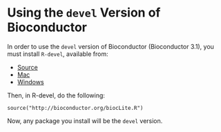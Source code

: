 Using the `devel` Version of Bioconductor
=========================================

In order to use the `devel` version of Bioconductor (Bioconductor 3.1), you
must install `R-devel`, available from:

* [Source](ftp://ftp.stat.math.ethz.ch/Software/R/)
* [Mac](http://r.research.att.com/)
* [Windows](http://cran.r-project.org/bin/windows/base/rdevel.html)

Then, in R-devel, do the following:

    source("http://bioconductor.org/biocLite.R")

Now, any package you install will be the `devel` version.


<!--
In order to use the `devel` version of Bioconductor, simply call
the function `useDevel()` (from the `BiocInstaller`) package:

    ## In R-3.1.0
    library(BiocInstaller) 
    useDevel()

After doing this, all packages will be installed from the `devel`
(BioC 3.0) repository.

If you also want to work with the `release` version of Bioconductor
(2.14), we recommend maintaining two separate installations of R
3.1.0, one to be used with Bioconductor 2.14 (BioC-release) and the
other to be used with Bioconductor 3.0 (BioC-devel). Run `useDevel()`
as described above in this latter installation.
-->

<!--
An easy way to do this is to have two separate installations of R-3.1.

A more complicated way is to use the `R_LIBS_USER` environment
variable.  First, create two separate directories. Suggested directory
names are Linux:
    
    ~/R/x86_64-unknown-linux-gnu-library/3.1-bioc-release
    ~/R/x86_64-unknown-linux-gnu-library/3.1-bioc-devel

Mac OS:
    
    ~/Library/R/3.1-bioc-release/library
    ~/Library/R/3.1-bioc-devel/library

and Windows:
    
    C:\Users\YOUR_NAME\Documents\R\win-library\3.1-bioc-release
    C:\Users\YOUR_NAME\Documents\R\win-library\3.1-bioc-devel
    
(change `YOUR_NAME` to your user name)
    
Invoke "R for bioc-devel" or "R for bioc-release" from the command
line on Linux:
    
    R_LIBS_USER=~/R/x86_64-unknown-linux-gnu-library/3.1-bioc-release R
    R_LIBS_USER=~/R/x86_64-unknown-linux-gnu-library/3.1-bioc-devel R
    
Mac OS X:
    
    R_LIBS_USER=~~/Library/R/3.1-bioc-release/library R
    R_LIBS_USER=~~/Library/R/3.1-bioc-devel/library R

and Windows (assuming that R.exe is in PATH):
    
    cmd /C "set R_LIBS_USER=C:\Users\YOUR_NAME\Documents\R\win-library\3.1-bioc-release &&  R"
    cmd /C "set R_LIBS_USER=C:\Users\YOUR_NAME\Documents\R\win-library\3.1-bioc-devel &&  R"
    
When correctly configured, R's `.libPaths()` function will return the
`release` or `devel` directory as its first entry. Packages are
installed to that directory, and that is the first place that
`library()` looks for them.  <code>biocLite()</code> and
<code>install.packages()</code> respect this setting;
<code>update.packages()</code> attempts to update packages in the
directory where the current package is installed.

Aliases
-------

On Linux and Mac OS X, you can create a bash alias to save typing. Add the
following to your ~/bash_profile on Linux:
    
    alias Rdevel='R_LIBS_USER=~/R/x86_64-unknown-linux-gnu-library/3.1-bioc-devel R'
    alias Rrelease='R_LIBS_USER=~/R/x86_64-unknown-linux-gnu-library/3.1-bioc-release R'
    
or Mac OS X
    
    alias Rdevel='R_LIBS_USER=~/Library/R/3.1-bioc-devel/library R'
    alias Rrelease='R_LIBS_USER=~/Library/R/3.1-bioc-release/library R'
    
Invoke R from the command line as `Rdevel` or `Rrelease`.

On Windows, create two shortcuts, one for `release` and one for
`devel`. For `devel` (do similar steps for `release`) go to My
Computer and navigate to a directory that is in your PATH. Then
right-click and choose New->Shortcut.  In the "type the location of
the item" box, put:

    cmd /C "set R_LIBS_USER=C:\Users\YOUR_NAME\Documents\R\win-library\3.1-bioc-devel &&  R"

(again, it's assumed R.exe is in your PATH) Click "Next", and in the
"Type a name for this shortcut" box, type

    Rdevel
    
Invoke these from the command line as `Rdevel.lnk`.
    
Because `R_LIBS_USER` is an environment variable, its value should be
inherited by any subprocesses started by R, so they should do the
right thing as well.
-->
